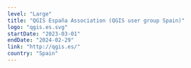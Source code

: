 ```yaml
---
level: "Large"
title: "QGIS España Association (QGIS user group Spain)"
logo: "qgis.es.svg"
startDate: "2023-03-01"
endDate: "2024-02-29"
link: "http://qgis.es/"
country: "Spain"
---
```

